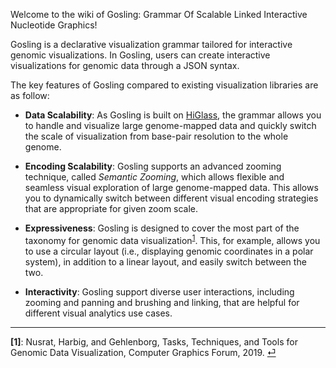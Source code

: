 Welcome to the wiki of Gosling: Grammar Of Scalable Linked Interactive Nucleotide Graphics!

Gosling is a declarative visualization grammar tailored for interactive genomic visualizations. In Gosling, users can create interactive visualizations for genomic data through a JSON syntax.

The key features of Gosling compared to existing visualization libraries are as follow:

- **Data Scalability**: As Gosling is built on [HiGlass](http://higlass.io/), the grammar allows you to handle and visualize large genome-mapped data and quickly switch the scale of visualization from base-pair resolution to the whole genome.

- **Encoding Scalability**: Gosling supports an advanced zooming technique, called *Semantic Zooming*, which allows flexible and seamless visual exploration of large genome-mapped data. This allows you to dynamically switch between different visual encoding strategies that are appropriate for given zoom scale. <!--For example, you can show nucleotide bases of genomic sequence when zoomed in while show overall distribution of the bases using stacked bar chart when zoomed out.-->

- **Expressiveness**: Gosling is designed to cover the most part of the taxonomy for genomic data visualization<sup id="fnc1">[1](#fn1)</sup>. This, for example, allows you to use a circular layout (i.e., displaying genomic coordinates in a polar system), in addition to a linear layout, and easily switch between the two.

- **Interactivity**: Gosling support diverse user interactions, including zooming and panning and brushing and linking, that are helpful for different visual analytics use cases.

---
<b id="fn1">[1]</b>: Nusrat, Harbig, and Gehlenborg, Tasks, Techniques, and Tools for Genomic Data Visualization, Computer Graphics Forum, 2019. [⏎](#fnc1)